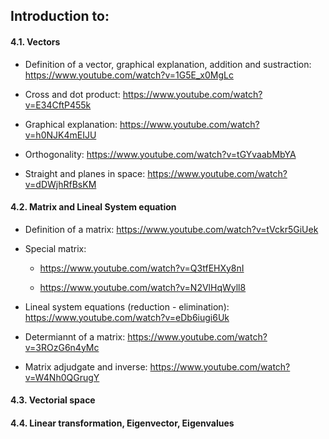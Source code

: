 ## Introduction to:

#### 4.1. Vectors

* Definition of a vector, graphical explanation, addition and sustraction: https://www.youtube.com/watch?v=1G5E_x0MgLc

* Cross and dot product: https://www.youtube.com/watch?v=E34CftP455k

* Graphical explanation: https://www.youtube.com/watch?v=h0NJK4mEIJU

* Orthogonality: https://www.youtube.com/watch?v=tGYvaabMbYA

* Straight and planes in space: https://www.youtube.com/watch?v=dDWjhRfBsKM

#### 4.2. Matrix and Lineal System equation

* Definition of a matrix: https://www.youtube.com/watch?v=tVckr5GiUek
    
* Special matrix:

    * https://www.youtube.com/watch?v=Q3tfEHXy8nI

    * https://www.youtube.com/watch?v=N2VlHqWyll8
    
* Lineal system equations (reduction - elimination): https://www.youtube.com/watch?v=eDb6iugi6Uk
    
* Determiannt of a matrix: https://www.youtube.com/watch?v=3ROzG6n4yMc
    
* Matrix adjudgate and inverse: https://www.youtube.com/watch?v=W4Nh0QGrugY

#### 4.3. Vectorial space



#### 4.4. Linear transformation, Eigenvector, Eigenvalues



